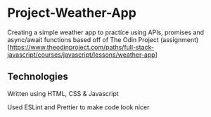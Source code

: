 # Project-Weather-App
Creating a simple weather app to practice using APIs, promises and async/await functions based off of The Odin Project (assignment)[https://www.theodinproject.com/paths/full-stack-javascript/courses/javascript/lessons/weather-app]

## Technologies
Written using HTML, CSS & Javascript

Used ESLint and Prettier to make code look nicer

